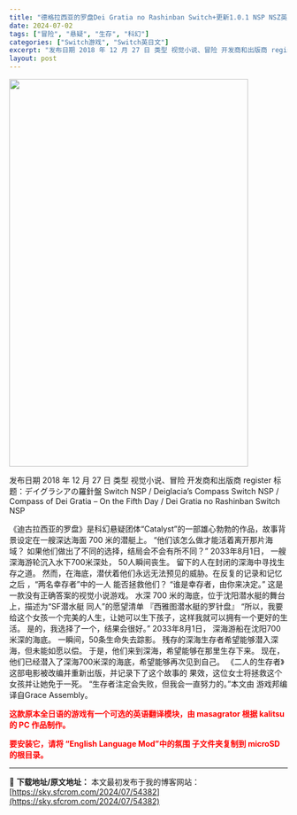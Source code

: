 ```yaml
---
title: "德格拉西亚的罗盘Dei Gratia no Rashinban Switch+更新1.0.1 NSP NSZ英日文 909M"
date: 2024-07-02
tags: ["冒险", "悬疑", "生存", "科幻"]
categories: ["Switch游戏", "Switch英日文"]
excerpt: "发布日期 2018 年 12 月 27 日 类型 视觉小说、冒险 开发商和出版商 register 标题：デイグラシアの羅針盤 Switch NSP / Deiglacia’s Compass Switch NSP / Compass of Dei Gratia – On the Fifth Day&hellip;"
layout: post
---
```


<img class="size-full wp-image-54383 aligncenter" src="https://sky.sfcrom.com/wp-content/uploads/2024/07/2024070202120987.webp" alt="" width="432" height="700" />

发布日期 2018 年 12 月 27 日
类型 视觉小说、冒险
开发商和出版商 register
标题：デイグラシアの羅針盤 Switch NSP / Deiglacia’s Compass Switch NSP / Compass of Dei Gratia – On the Fifth Day / Dei Gratia no Rashinban Switch NSP

《迪古拉西亚的罗盘》是科幻悬疑团体“Catalyst”的一部雄心勃勃的作品，故事背景设定在一艘深达海面 700 米的潜艇上。
“他们该怎么做才能活着离开那片海域？
如果他们做出了不同的选择，结局会不会有所不同？”
2033年8月1日，
一艘深海游轮沉入水下700米深处，
50人瞬间丧生。
留下的人在封闭的深海中寻找生存之道。
然而，在海底，潜伏着他们永远无法预见的威胁。在反复的记录和记忆之后
，“两名幸存者”中的一人
能否拯救他们？
“谁是幸存者，由你来决定。”
这是一款没有正确答案的视觉小说游戏。
水深 700 米的海底，位于沈阳潜水艇的舞台上，描述为“SF潜水艇
同人”的愿望清单 『西雅图潜水艇的罗针盘』
“所以，我要给这个女孩一个完美的人生，让她可以生下孩子，这样我就可以拥有一个更好的生活。
是的，我选择了一个，结果会很好。”
2033年8月1日，
深海游船在沈阳700米深的海底。
一瞬间，50条生命失去踪影。
残存的深海生存者希望能够潜入深海，但未能如愿以偿。
于是，他们来到深海，希望能够在那里生存下来。 现在，他们已经潜入了深海700米深的海底，希望能够再次见到自己。
《二人的生存者》这部电影被改编并重新出版，并记录下了这个故事的
果效，这位女士将拯救这个女孩并让她免于一死。
“生存者注定会失败，但我会一直努力的。”本文由
游戏邦编译自Grace Assembly。

<span style="color: #ff0000;"><strong>这款原本全日语的游戏有一个可选的英语翻译模块，由 masagrator 根据 kalitsu 的 PC 作品制作。</strong></span>

<span style="color: #ff0000;"><strong>要安装它，请将 “English Language Mod”中的<span class="post-b">氛围</span> 子文件夹复制到 microSD 的根目录。</strong></span>

---
📖 **下载地址/原文地址：** 本文最初发布于我的博客网站：[https://sky.sfcrom.com/2024/07/54382](https://sky.sfcrom.com/2024/07/54382)
